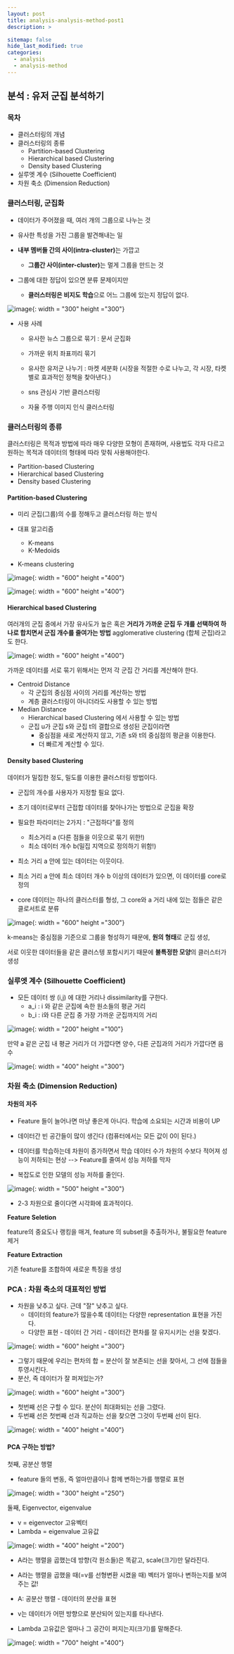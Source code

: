 ```yaml
---
layout: post
title: analysis-analysis-method-post1
description: >

sitemap: false
hide_last_modified: true
categories:
  - analysis
  - analysis-method
---
```


## 분석 : 유저 군집 분석하기

### 목차

- 클러스터링의 개념 
- 클러스터링의 종류
   - Partition-based Clustering
   - Hierarchical based Clustering
   - Density based Clustering
- 실루엣 계수 (Silhouette Coefficient)
- 차원 축소 (Dimension Reduction)

### 클러스터링, 군집화

- 데이터가 주어졌을 때, 여러 개의 그룹으로 나누는 것
- 유사한 특성을 가진 그룹을 발견해내는 일

- <strong>내부 멤버들 간의 사이(intra-cluster)</strong>는 가깝고
   - <strong>그룹간 사이(inter-cluster)</strong>는 멀게 그룹을 만드는 것
- 그룹에 대한 정답이 있으면 분류 문제이지만
   - <strong>클러스터링은 비지도 학습</strong>으로 어느 그룹에 있는지 정답이 없다.

![image](https://user-images.githubusercontent.com/87109907/155440419-ad8c16a9-6404-4d37-a49e-ae7a847848d1.png){: width = "300" height ="300"}

- 사용 사례
   - 유사한 뉴스 그룹으로 묶기 : 문서 군집화
   - 가까운 위치 좌표끼리 묶기
   - 유사한 유저군 나누기 : 마켓 세분화 (시장을 적절한 수로 나누고, 각 시장, 타켓 별로 효과적인 정책을 찾아낸다.)

   - sns 관심사 기반 클러스터링
   - 자율 주행 이미지 인식 클러스터링

### 클러스터링의 종류

클러스터링은 목적과 방법에 따라 매우 다양한 모형이 존재하며, 사용법도 각자 다르고 원하는 목적과 데이터의 형태에 따라 맞춰 사용해야한다.

- Partition-based Clustering
- Hierarchical based Clustering
- Density based Clustering


#### Partition-based Clustering

- 미리 군집(그룹)의 수를 정해두고 클러스터링 하는 방식
- 대표 알고리즘
   - K-means
   - K-Medoids

- K-means clustering

![image](https://user-images.githubusercontent.com/87109907/155440982-9eb80322-f8a6-479f-9f67-6bc39e339234.png){: width = "600" height ="400"}

![image](https://user-images.githubusercontent.com/87109907/155441070-50174abe-2b72-4034-9a1c-3706695d18f6.png){: width = "600" height ="400"}

#### Hierarchical based Clustering

여러개의 군집 중에서 가장 유사도가 높은 혹은
<strong>거리가 가까운 군집 두 개를 선택하여 하나로 합치면서 군집 개수를 줄여가는 방법</strong> agglomerative clustering (합체 군집)라고도 한다.

![image](https://user-images.githubusercontent.com/87109907/155441337-4a7b7ca0-a7fd-44ed-b49f-c11ca06f48a1.png){: width = "600" height ="400"}

가까운 데이터를 서로 묶기 위해서는 먼저 각 군집 간 거리를 계산해야 한다.

- Centroid Distance
   - 각 군집의 중심점 사이의 거리를 계산하는 방법
   - 계층 클러스터링이 아니더라도 사용할 수 있는 방법
- Median Distance
   - Hierarchical based Clustering 에서 사용할 수 있는 방법
   - 군집 u가 군집 s와 군집 t의 결합으로 생성된 군집이라면
      - 중심점을 새로 계산하지 않고, 기존 s와 t의 중심점의 평균을 이용한다.
      - 더 빠르게 계산할 수 있다.


#### Density based Clustering

데이터가 밀집한 정도, 밀도를 이용한 클러스터링 방법이다.

- 군집의 개수를 사용자가 지정할 필요 없다.
- 초기 데이터로부터 근접합 데이터를 찾아나가는 방법으로 군집을 확장

- 필요한 파라미터는 2가지 : "근접하다"를 정의
   - 최소거리 a (다른 점들을 이웃으로 묶기 위한!)
   - 최소 데이터 개수 b(밀집 지역으로 정의하기 위함!)
- 최소 거리 a 안에 있는 데이터는 이웃이다.
- 최소 거리 a 안에 최소 데이터 개수 b 이상의 데이터가 있으면, 이 데이터를 core로 정의
- core 데이터는 하나의 클러스터를 형성, 그 core와 a 거리 내에 있는 점들은 같은 클로서트로 분류

![image](https://user-images.githubusercontent.com/87109907/155446104-3e195f8c-009d-418a-997a-04a35b720c55.png){: width = "600" height ="300"}

k-means는 중심점을 기준으로 그룹을 형성하기 때문에, <strong>원의 형태</strong>로 군집 생성,

서로 이웃한 데이터들을 같은 클러스텡 포함시키기 때문에 <strong>불특정한 모양</strong>의 클러스터가 생성

### 실루엣 계수 (Silhouette Coefficient)

- 모든 데이터 쌍 (i,j) 에 대한 거리나 dissimilarity를 구한다.
   - a_i : i 와 같은 군집에 속한 원소들의 평균 거리
   - b_i : i와 다른 군집 중 가장 가까운 군집까지의 거리

![image](https://user-images.githubusercontent.com/87109907/155446544-9cbb83a8-9ac5-478e-940a-25b11c1bcaad.png){: width = "200" height ="100"}

만약 a 같은 군집 내 평균 거리가 더 가깝다면 양수, 다른 군집과의 거리가 가깝다면 음수

![image](https://user-images.githubusercontent.com/87109907/155446660-403f219f-cc93-479c-9dc3-4584638f3a12.png){: width = "400" height ="300"}


### 차원 축소 (Dimension Reduction)

#### 차원의 저주

- Feature 들이 늘어나면 마냥 좋은게 아니다. 학습에 소요되는 시간과 비용이 UP
- 데이터간 빈 공간들이 많이 생긴다 (컴퓨터에서는 모든 값이 0이 된다.)
- 데이터를 학습하는데 차원이 증가하면서 학습 데이터 수가 차원의 수보다 적어져 성능이 저하되는 현상 --> Feature를 줄여서 성능 저하를 막자

- 복잡도로 인한 모델의 성능 저하를 줄인다.

![image](https://user-images.githubusercontent.com/87109907/155447134-3ee7a8ed-e750-471d-9286-0a2e6d92548b.png){: width = "500" height ="300"}

- 2-3 차원으로 줄이다면 시각화에 효과적이다.

<strong>Feature Seletion</strong>

feature의 중요도나 랭킹을 매겨, feature 의 subset을 추출하거나, 불필요한 feature 제거

<strong>Feature Extraction</strong>

기존 feature를 조합하여 새로운 특징을 생성

### PCA : 차원 축소의 대표적인 방법

- 차원을 낮추고 싶다. 근데 "잘" 낮추고 싶다.
   - 데이터의 feature가 많을수록 데이터는 다양한 representation 표현을 가진다.
   - 다양한 표현 - 데이터 간 거리 - 데이터간 편차를  잘 유지시키는 선을 찾겠다.

![image](https://user-images.githubusercontent.com/87109907/155447578-8365e6a2-16c0-4af8-9218-d44de8fe0e9a.png){: width = "600" height ="300"}

- 그렇기 때문에 우리는 편차의 합 = 분산이 잘 보존되는 선을 찾아서, 그 선에 점들을 투영시킨다.
- 분산, 즉 데이터가 잘 퍼져있는가?

![image](https://user-images.githubusercontent.com/87109907/155447705-2df126d0-7220-466b-93ea-a6cfc13a9632.png){: width = "600" height ="300"}

- 첫번째 선은 구할 수 있다. 분산이 최대화되는 선을 그렸다.
- 두번째 선은 첫번째 선과 직교하는 선을 찾으면 그것이 두번째 선이 된다.

![image](https://user-images.githubusercontent.com/87109907/155447838-55ae282e-c00f-40b3-9228-477a3311eb59.png){: width = "400" height ="400"}

#### PCA 구하는 방법?

첫째, 공분산 행렬

- feature 들의 변동, 즉 얼마만큼이나 함께 변하는가를 행렬로 표현

![image](https://user-images.githubusercontent.com/87109907/155448135-d7efc49c-0126-4fbd-b115-4ad8665c0ee3.png){: width = "300" height ="250"}

둘째, Eigenvector, eigenvalue

- v = eigenvector 고유벡터
- Lambda = eigenvalue 고유값

![image](https://user-images.githubusercontent.com/87109907/155448251-0b826a82-cad9-408d-84d4-142b60e603b6.png){: width = "400" height ="200"}

- A라는 행렬을 곱했는데 방향(각 원소들)은 똑같고, scale(크기)만 달라진다.
- A라는 행렬을 곱했을 때(=v를 선형변환 시켰을 때) 벡터가 얼마나 변하는지를 보여주는 값!

- A: 공분산 행렬 - 데이터의 분산을 표현
- v는 데이터가 어떤 방향으로 분산되어 있는지를 타나낸다.
- Lambda 고유값은 얼마나 그 공간이 퍼지는지(크기)를 말해준다.

![image](https://user-images.githubusercontent.com/87109907/155448556-cb518380-cae3-4ad3-bce1-2666b8922f05.png){: width = "700" height ="400"}






